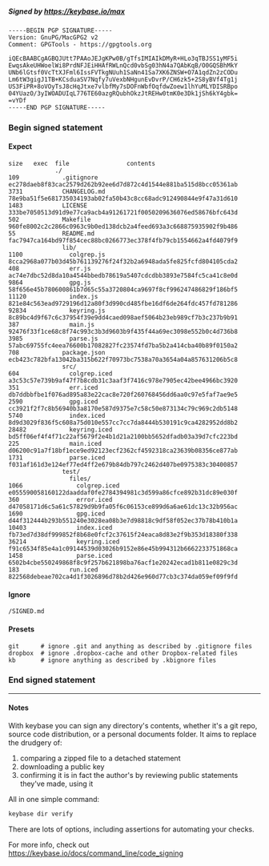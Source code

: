 ##### Signed by https://keybase.io/max
```
-----BEGIN PGP SIGNATURE-----
Version: GnuPG/MacGPG2 v2
Comment: GPGTools - https://gpgtools.org

iQEcBAABCgAGBQJUtt7PAAoJEJgKPw0B/gTfsIMIAIkDMyR+HLo3qTBJSS1yMF5i
EwqsAkeUHWoelWi8PrdNFJEiHHAfRWLnQcd0vbSg03hN4a7QAbKqB/O0GQSBhMkY
UNb6lGtsf0VcTtXJFml6IssFVTkgNUuh1SaNn41Sa7XK6ZNSW+O7A1qdZn2zCODu
Lm6tW3gigJ1TB+KCsduaSV7Nqfy7uVexbNHgunEvDvrP/CH6zk5+2S8yBVf4Tg1j
US3FiPR+8oVOyTsJ8cHqJtxe7vlbfMy7sDOFnWbfOqfdwZoew1lhYuMLYDISRBpo
04YUazO/3yIWOADUIqL776TE60azgRQubhOkzJtREHw0tmK0e3Dk1jSh6kY4gbk=
=vYDf
-----END PGP SIGNATURE-----

```

<!-- END SIGNATURES -->

### Begin signed statement 

#### Expect

```
size   exec  file                contents                                                        
             ./                                                                                  
109            .gitignore        ec278daeb8f83cac2579d262b92ee6d7d872c4d1544e881ba515d8bcc05361ab
3731           CHANGELOG.md      78e9ba51f5e681735034193ab02fa50b43c8cc68adc912490844e9f47a31d610
1483           LICENSE           333be7050513d91d9e77ca9acb4a91261721f0050209636076ed58676bfc643d
502            Makefile          960fe8002c2c2866c0963c9b0ed138dcb2a4feed693a3c668875935902f9b486
55             README.md         fac7947ca164bd97f854cec88bc0266773ec378f4fb79cb1554662a4fd4079f9
               lib/                                                                              
1100             colgrep.js      8cca2968a077b03d45b761139276f24f32b2a6948ada5fe825fcfd804105cda2
408              err.js          ac74e7dbc52d8da10a4544bbedb78619a5407cdcdbb3893e7584fc5ca41c8e0d
9864             gpg.js          58f656e45b780600861b7d65c55a3720804ca9697f8cf996247486829f186bf5
11120            index.js        821e84c563ead9729196d12a80f3d990cd485fbe16df6de264fdc457fd781286
92834            keyring.js      8c89bc4d9f67c6c37954f39e9dd4caed098aef5064b23eb989cf7b3c237b9b91
387              main.js         92476f33f1ce68c8f74c993c3b3d9603b9f435f44a69ec3098e552b0c4d736b8
3985             parse.js        57abc69755fc4eea76600b17082827fc23574fd7ba5b2a414cba40b89f0150a2
708            package.json      ecb423c782bfa13042ba315b622f70973bc7538a70a3654a04a857631206b5c8
               src/                                                                              
604              colgrep.iced    a3c53c57e739b9af47f7b8cdb31c3aaf3f7416c978e7905ec42bee4966bc3920
351              err.iced        db7ddbbfbe1f076ad895a83e22cac8e720f260768456dd6aa0c97e5faf7ae9e5
2590             gpg.iced        cc3921f2f7c8b56940b3a8170e587d9375e7c58c50e873134c79c969c2db5148
5740             index.iced      8d9d3029f836f5c608a75d010e557cc7cc7da8444b530191c9ca4282952dd8b2
28482            keyring.iced    bd5ff06ef4f4f71c22af5679f2e4b1d21a2100bb5652dfadb03a39d7cfc223bd
225              main.iced       d06200c91a7f18bf1ece9ed92123ecf2362cf4592318ca23639b08356ce877ab
1731             parse.iced      f031af161d3e124ef77ed4ff2e679b84db797c2462d407be0975383c30400857
               test/                                                                             
                 files/                                                                          
1066               colgrep.iced  e055590058160122daaddaf0fe2784394981c3d599a86cfce892b31dc89e030f
360                error.iced    d47058171d6c5a61c57829d9b9fa05f6c06153ce899d6a6ae61dc13c32b956ac
1690               gpg.iced      d44f312444b293b551240e3028ea08b3e7d98818c9df58f052ec37b78b410b1a
10403              index.iced    fb73ed7d38df999852f8b68e0fcf2c37615f24eaca8d83e2f9b353d18380f338
36214              keyring.iced  f91c6534f85e4a1c09144539d03026b9152e86e45b994312b6662233751868ca
1458               parse.iced    6502b4cbe550249868f8c9f257b621898ba76acf1e20242ecad1b811e0829c3d
183              run.iced        822568debeae702ca4d1f3026896d78b2d426e960d77cb3c374da059ef09f9fd
```

#### Ignore

```
/SIGNED.md
```

#### Presets

```
git      # ignore .git and anything as described by .gitignore files
dropbox  # ignore .dropbox-cache and other Dropbox-related files    
kb       # ignore anything as described by .kbignore files          
```

<!-- summarize version = 0.0.9 -->

### End signed statement

<hr>

#### Notes

With keybase you can sign any directory's contents, whether it's a git repo,
source code distribution, or a personal documents folder. It aims to replace the drudgery of:

  1. comparing a zipped file to a detached statement
  2. downloading a public key
  3. confirming it is in fact the author's by reviewing public statements they've made, using it

All in one simple command:

```bash
keybase dir verify
```

There are lots of options, including assertions for automating your checks.

For more info, check out https://keybase.io/docs/command_line/code_signing